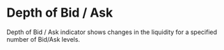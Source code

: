 # Depth of Bid / Ask

Depth of Bid / Ask indicator shows changes in the liquidity for a specified number of Bid/Ask levels.
